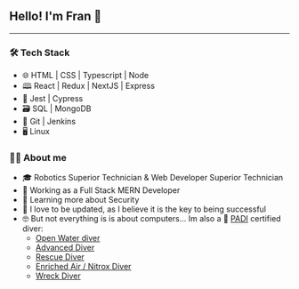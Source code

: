 ## Hello! I'm Fran 👋
---

### 🛠 ️Tech Stack
- 🌐  HTML | CSS | Typescript | Node
- 🕮 React | Redux | NextJS | Express
- 🧪 Jest | Cypress
- 🗃️ ️SQL | MongoDB
- 🔨 Git | Jenkins
- 🖥️ ️Linux

### 👨‍💻 About me
- 🎓 Robotics Superior Technician & Web Developer Superior Technician
- 👜 Working as a Full Stack MERN Developer
- 🌱 Learning more about Security
- 📜 I love to be updated, as I believe it is the key to being successful
- 🤓 But not everything is is about computers... Im also a 🤿 [PADI](https://www.padi.com/education) certified diver:
    - [Open Water diver](https://www.padi.com/courses/open-water-diver)
    - [Advanced Diver](https://www.padi.com/courses/advanced-open-water)
    - [Rescue Diver](https://www.padi.com/courses/rescue-diver)
    - [Enriched Air / Nitrox Diver](https://www.padi.com/courses/enriched-air-diver)
    - [Wreck Diver](https://www.padi.com/courses/wreck-diver)
